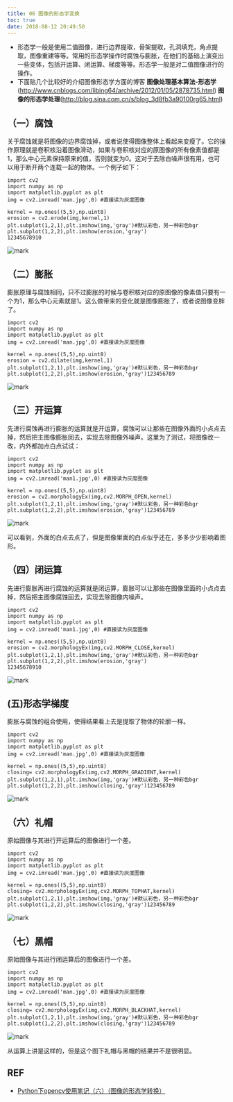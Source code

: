 ```yaml
---
title: 06 图像的形态学变换
toc: true
date: 2018-08-12 20:49:50
---
```

- 形态学一般是使用二值图像，进行边界提取，骨架提取，孔洞填充，角点提取，图像重建等等。常用的形态学操作时腐蚀与膨胀，在他们的基础上演变出一些变体，包括开运算、闭运算、梯度等等。形态学一般是对二值图像进行的操作。
- 下面贴几个比较好的介绍图像形态学方面的博客
  **图像处理基本算法-形态学** (http://www.cnblogs.com/libing64/archive/2012/01/05/2878735.html)
  **图像的形态学处理**(http://blog.sina.com.cn/s/blog_3d8fb3a90100rg65.html)

## （一）腐蚀

关于腐蚀就是将图像的边界腐蚀掉，或者说使得图像整体上看起来变瘦了。它的操作原理就是卷积核沿着图像滑动，如果与卷积核对应的原图像的所有像素值都是1，那么中心元素保持原来的值，否则就变为0。这对于去除白噪声很有用，也可以用于断开两个连载一起的物体。一个例子如下：

```
import cv2
import numpy as np
import matplotlib.pyplot as plt
img = cv2.imread('man.jpg',0) #直接读为灰度图像

kernel = np.ones((5,5),np.uint8)
erosion = cv2.erode(img,kernel,1)
plt.subplot(1,2,1),plt.imshow(img,'gray')#默认彩色，另一种彩色bgr
plt.subplot(1,2,2),plt.imshow(erosion,'gray')
12345678910
```

![mark](http://pacdb2bfr.bkt.clouddn.com/blog/image/180812/C64GjIAelK.png?imageslim)


## （二）膨胀

膨胀原理与腐蚀相同，只不过膨胀的时候与卷积核对应的原图像的像素值只要有一个为1，那么中心元素就是1。这么做带来的变化就是图像膨胀了，或者说图像变胖了。

```
import cv2
import numpy as np
import matplotlib.pyplot as plt
img = cv2.imread('man.jpg',0) #直接读为灰度图像

kernel = np.ones((5,5),np.uint8)
erosion = cv2.dilate(img,kernel,1)
plt.subplot(1,2,1),plt.imshow(img,'gray')#默认彩色，另一种彩色bgr
plt.subplot(1,2,2),plt.imshow(erosion,'gray')123456789
```

![mark](http://pacdb2bfr.bkt.clouddn.com/blog/image/180812/ad01ia7CdI.png?imageslim)

## （三）开运算

先进行腐蚀再进行膨胀的运算就是开运算，腐蚀可以让那些在图像外面的小点点去掉，然后把主图像膨胀回去，实现去除图像外噪声。这里为了测试，将图像改一改，内外都加点白点试试：

```
import cv2
import numpy as np
import matplotlib.pyplot as plt
img = cv2.imread('man1.jpg',0) #直接读为灰度图像

kernel = np.ones((5,5),np.uint8)
erosion = cv2.morphologyEx(img,cv2.MORPH_OPEN,kernel)
plt.subplot(1,2,1),plt.imshow(img,'gray')#默认彩色，另一种彩色bgr
plt.subplot(1,2,2),plt.imshow(erosion,'gray')123456789
```

![mark](http://pacdb2bfr.bkt.clouddn.com/blog/image/180812/DaD7eGjKa9.png?imageslim)


可以看到，外面的白点去点了，但是图像里面的白点似乎还在，多多少少影响着图形。

## （四）闭运算

先进行膨胀再进行腐蚀的运算就是闭运算，膨胀可以让那些在图像里面的小点点去掉，然后把主图像腐蚀回去，实现去除图像内噪声。

```
import cv2
import numpy as np
import matplotlib.pyplot as plt
img = cv2.imread('man1.jpg',0) #直接读为灰度图像

kernel = np.ones((5,5),np.uint8)
erosion = cv2.morphologyEx(img,cv2.MORPH_CLOSE,kernel)
plt.subplot(1,2,1),plt.imshow(img,'gray')#默认彩色，另一种彩色bgr
plt.subplot(1,2,2),plt.imshow(erosion,'gray')
12345678910
```

![mark](http://pacdb2bfr.bkt.clouddn.com/blog/image/180812/Kk1l4DIJeK.png?imageslim)


## (五)形态学梯度

膨胀与腐蚀的组合使用，使得结果看上去是提取了物体的轮廓一样。

```
import cv2
import numpy as np
import matplotlib.pyplot as plt
img = cv2.imread('man.jpg',0) #直接读为灰度图像

kernel = np.ones((5,5),np.uint8)
closing= cv2.morphologyEx(img,cv2.MORPH_GRADIENT,kernel)
plt.subplot(1,2,1),plt.imshow(img,'gray')#默认彩色，另一种彩色bgr
plt.subplot(1,2,2),plt.imshow(closing,'gray')123456789
```

![mark](http://pacdb2bfr.bkt.clouddn.com/blog/image/180812/bIfJ5HH7F0.png?imageslim)


## （六）礼帽

原始图像与其进行开运算后的图像进行一个差。

```
import cv2
import numpy as np
import matplotlib.pyplot as plt
img = cv2.imread('man.jpg',0) #直接读为灰度图像

kernel = np.ones((5,5),np.uint8)
closing= cv2.morphologyEx(img,cv2.MORPH_TOPHAT,kernel)
plt.subplot(1,2,1),plt.imshow(img,'gray')#默认彩色，另一种彩色bgr
plt.subplot(1,2,2),plt.imshow(closing,'gray')123456789
```

![mark](http://pacdb2bfr.bkt.clouddn.com/blog/image/180812/JFL9FFFgac.png?imageslim)


## （七）黑帽

原始图像与其进行闭运算后的图像进行一个差。

```
import cv2
import numpy as np
import matplotlib.pyplot as plt
img = cv2.imread('man.jpg',0) #直接读为灰度图像

kernel = np.ones((5,5),np.uint8)
closing= cv2.morphologyEx(img,cv2.MORPH_BLACKHAT,kernel)
plt.subplot(1,2,1),plt.imshow(img,'gray')#默认彩色，另一种彩色bgr
plt.subplot(1,2,2),plt.imshow(closing,'gray')123456789
```

![mark](http://pacdb2bfr.bkt.clouddn.com/blog/image/180812/I021mB0a21.png?imageslim)

从运算上讲是这样的，但是这个图下礼帽与黑帽的结果并不是很明显。



## REF

- [Python下opencv使用笔记（六）（图像的形态学转换）](https://blog.csdn.net/on2way/article/details/46850813)
